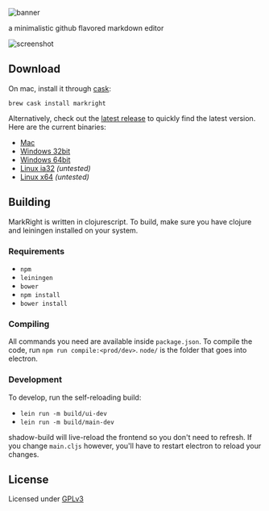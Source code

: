![banner](https://raw.githubusercontent.com/dvcrn/dmedit/master/resources/markright-banner.png)

a minimalistic github flavored markdown editor

![screenshot](https://raw.githubusercontent.com/dvcrn/markright/master/resources/screenshot.png)

## Download

On mac, install it through [cask][8]:
```
brew cask install markright
```

Alternatively, check out the [latest release][1] to quickly find the latest version. 
Here are the current binaries: 

- [Mac][2]
- [Windows 32bit][3]
- [Windows 64bit][4]
- [Linux ia32][5] _(untested)_
- [Linux x64][6] _(untested)_

## Building

MarkRight is written in clojurescript. To build, make sure you have clojure and leiningen installed on your system. 

### Requirements

- `npm`
- `leiningen`
- `bower`
- `npm install`
- `bower install`

### Compiling
All commands you need are available inside `package.json`. To compile the code, run `npm run compile:<prod/dev>`. `node/` is the folder that goes into electron.

### Development

To develop, run the self-reloading build:

- `lein run -m build/ui-dev`
- `lein run -m build/main-dev`

shadow-build will live-reload the frontend so you don't need to refresh. If you change `main.cljs` however, you'll have to restart electron to reload your changes.

## License

Licensed under [GPLv3][7]

[1]: https://github.com/dvcrn/markright/releases/latest/
[2]: https://github.com/dvcrn/markright/releases/download/0.1.3/MarkRight_Mac.dmg
[3]: https://github.com/dvcrn/markright/releases/download/0.1.3/MarkRight_Windows32.exe
[4]: https://github.com/dvcrn/markright/releases/download/0.1.3/MarkRight_Windows64.exe
[5]: https://github.com/dvcrn/markright/releases/download/0.1.3/MarkRight_Linux_ia32.zip
[6]: https://github.com/dvcrn/markright/releases/download/0.1.3/MarkRight_Linux_x64.zip
[7]: http://www.gnu.org/licenses/gpl-3.0.txt
[8]: http://caskroom.io/
